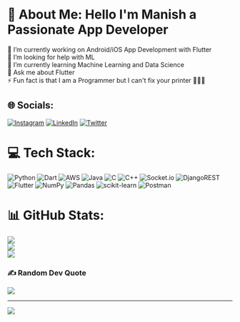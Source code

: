 # 💫 About Me: Hello I'm Manish a Passionate App Developer
🔭 I’m currently working on Android/iOS App Development with Flutter<br>🤝 I’m looking for help with ML<br>🌱 I’m currently learning Machine Learning and Data Science<br>💬 Ask me about Flutter<br>⚡ Fun fact is that I am a Programmer but I can't fix your printer 🤭👨‍💻


## 🌐 Socials:
[![Instagram](https://img.shields.io/badge/Instagram-%23E4405F.svg?logo=Instagram&logoColor=white)](https://instagram.com/thisismanishrajput) [![LinkedIn](https://img.shields.io/badge/LinkedIn-%230077B5.svg?logo=linkedin&logoColor=white)](https://linkedin.com/in/thisismanishrajpu) [![Twitter](https://img.shields.io/badge/Twitter-%231DA1F2.svg?logo=Twitter&logoColor=white)](https://twitter.com/KalKaProgrammer) 

# 💻 Tech Stack:
![Python](https://img.shields.io/badge/python-3670A0?style=for-the-badge&logo=python&logoColor=ffdd54) ![Dart](https://img.shields.io/badge/dart-%230175C2.svg?style=for-the-badge&logo=dart&logoColor=white) ![AWS](https://img.shields.io/badge/AWS-%23FF9900.svg?style=for-the-badge&logo=amazon-aws&logoColor=white) ![Java](https://img.shields.io/badge/java-%23ED8B00.svg?style=for-the-badge&logo=java&logoColor=white) ![C](https://img.shields.io/badge/c-%2300599C.svg?style=for-the-badge&logo=c&logoColor=white) ![C++](https://img.shields.io/badge/c++-%2300599C.svg?style=for-the-badge&logo=c%2B%2B&logoColor=white) ![Socket.io](https://img.shields.io/badge/Socket.io-black?style=for-the-badge&logo=socket.io&badgeColor=010101) ![DjangoREST](https://img.shields.io/badge/DJANGO-REST-ff1709?style=for-the-badge&logo=django&logoColor=white&color=ff1709&labelColor=gray) ![Flutter](https://img.shields.io/badge/Flutter-%2302569B.svg?style=for-the-badge&logo=Flutter&logoColor=white) ![NumPy](https://img.shields.io/badge/numpy-%23013243.svg?style=for-the-badge&logo=numpy&logoColor=white) ![Pandas](https://img.shields.io/badge/pandas-%23150458.svg?style=for-the-badge&logo=pandas&logoColor=white) ![scikit-learn](https://img.shields.io/badge/scikit--learn-%23F7931E.svg?style=for-the-badge&logo=scikit-learn&logoColor=white) ![Postman](https://img.shields.io/badge/Postman-FF6C37?style=for-the-badge&logo=postman&logoColor=white)
# 📊 GitHub Stats:
![](https://github-readme-stats.vercel.app/api?username=thisismanishrajput&theme=dark&hide_border=false&include_all_commits=false&count_private=false)<br/>
![](https://github-readme-streak-stats.herokuapp.com/?user=thisismanishrajput&theme=dark&hide_border=false)<br/>
![](https://github-readme-stats.vercel.app/api/top-langs/?username=thisismanishrajput&theme=dark&hide_border=false&include_all_commits=false&count_private=false&layout=compact)

### ✍️ Random Dev Quote
![](https://quotes-github-readme.vercel.app/api?type=horizontal&theme=radical)



---
[![](https://visitcount.itsvg.in/api?id=thisismanishrajput&icon=0&color=0)](https://visitcount.itsvg.in)

<!-- Proudly created with GPRM ( https://gprm.itsvg.in ) -->

